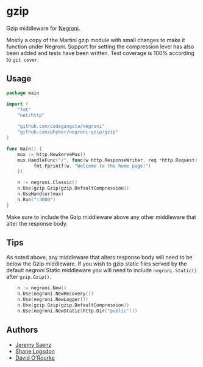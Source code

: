 # gzip

Gzip middleware for [Negroni](https://github.com/codegangsta/negroni).

Mostly a copy of the Martini gzip module with small changes to make it function
under Negroni. Support for setting the compression level has also been added
and tests have been written. Test coverage is 100% according to `git cover`.

## Usage

~~~ go
package main

import (
    "fmt"
    "net/http"

    "github.com/codegangsta/negroni"
    "github.com/phyber/negroni-gzip/gzip"
)

func main() {
    mux := http.NewServeMux()
    mux.HandleFunc("/", func(w http.ResponseWriter, req *http.Request) {
    	  fmt.Fprintf(w, "Welcome to the home page!")
    })

    n := negroni.Classic()
    n.Use(gzip.Gzip(gzip.DefaultCompression))
    n.UseHandler(mux)
    n.Run(":3000")
}
~~~

Make sure to include the Gzip middleware above any other middleware that alter
the response body.

## Tips

As noted above, any middleware that alters response body will need to be below
the Gzip middleware. If you wish to gzip static files served by the default
negroni Static middleware you will need to include `negroni.Static()` after
`gzip.Gzip()`.

~~~go
    n := negroni.New()
    n.Use(negroni.NewRecovery())
    n.Use(negroni.NewLogger())
    n.Use(gzip.Gzip(gzip.DefaultCompression))
    n.Use(negroni.NewStatic(http.Dir("public")))
~~~

## Authors
* [Jeremy Saenz](http://github.com/codegangsta)
* [Shane Logsdon](http://github.com/slogsdon)
* [David O'Rourke](https://github.com/phyber)
